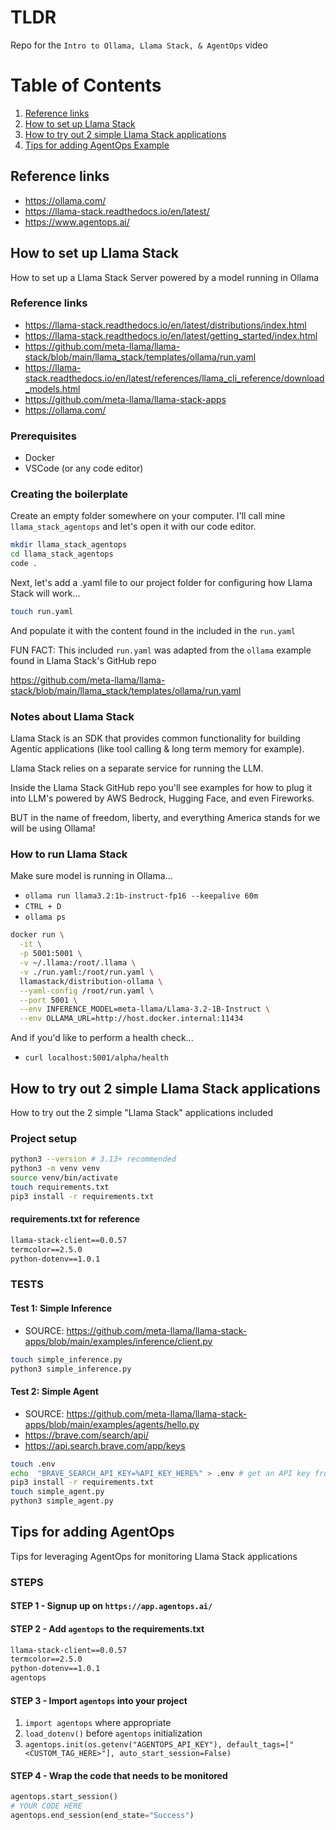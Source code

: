 # TLDR

Repo for the `Intro to Ollama, Llama Stack, & AgentOps` video

# Table of Contents
1. [Reference links](#reference-links)
2. [How to set up Llama Stack](#how-to-set-up-llama-stack)
3. [How to try out 2 simple Llama Stack applications](#how-to-try-out-2-simple-llama-stack-applications)
4. [Tips for adding AgentOps Example](#tips-for-adding-agentops)

## Reference links

- https://ollama.com/
- https://llama-stack.readthedocs.io/en/latest/
- https://www.agentops.ai/

## How to set up Llama Stack

How to set up a Llama Stack Server powered by a model running in Ollama

### Reference links

- https://llama-stack.readthedocs.io/en/latest/distributions/index.html
- https://llama-stack.readthedocs.io/en/latest/getting_started/index.html
- https://github.com/meta-llama/llama-stack/blob/main/llama_stack/templates/ollama/run.yaml
- https://llama-stack.readthedocs.io/en/latest/references/llama_cli_reference/download_models.html
- https://github.com/meta-llama/llama-stack-apps
- https://ollama.com/

### Prerequisites

- Docker
- VSCode (or any code editor)

### Creating the boilerplate

Create an empty folder somewhere on your computer. I'll call mine `llama_stack_agentops` and let's open it with our code editor.

```sh
mkdir llama_stack_agentops
cd llama_stack_agentops
code .
```

Next, let's add a .yaml file to our project folder for configuring how Llama Stack will work...

```sh
touch run.yaml
```

And populate it with the content found in the included in the `run.yaml`

FUN FACT: This included `run.yaml` was adapted from the `ollama` example found in Llama Stack's GitHub repo

https://github.com/meta-llama/llama-stack/blob/main/llama_stack/templates/ollama/run.yaml

### Notes about Llama Stack

Llama Stack is an SDK that provides common functionality for building Agentic applications (like tool calling & long term memory for example).

Llama Stack relies on a separate service for running the LLM.

Inside the Llama Stack GitHub repo you'll see examples for how to plug it into LLM's powered by AWS Bedrock, Hugging Face, and even Fireworks.

BUT in the name of freedom, liberty, and everything America stands for we will be using Ollama!

### How to run Llama Stack

Make sure model is running in Ollama...

- `ollama run llama3.2:1b-instruct-fp16 --keepalive 60m`
- `CTRL + D`
- `ollama ps` <!-- to verify the model is running -->

```sh
docker run \
  -it \
  -p 5001:5001 \
  -v ~/.llama:/root/.llama \
  -v ./run.yaml:/root/run.yaml \
  llamastack/distribution-ollama \
  --yaml-config /root/run.yaml \
  --port 5001 \
  --env INFERENCE_MODEL=meta-llama/Llama-3.2-1B-Instruct \
  --env OLLAMA_URL=http://host.docker.internal:11434
```

And if you'd like to perform a health check...

- `curl localhost:5001/alpha/health`


## How to try out 2 simple Llama Stack applications

How to try out the 2 simple "Llama Stack" applications included

### Project setup

```sh
python3 --version # 3.13+ recommended
python3 -m venv venv
source venv/bin/activate
touch requirements.txt
pip3 install -r requirements.txt
```

#### requirements.txt for reference

```txt
llama-stack-client==0.0.57
termcolor==2.5.0
python-dotenv==1.0.1
```

### TESTS

#### Test 1: Simple Inference

- SOURCE: https://github.com/meta-llama/llama-stack-apps/blob/main/examples/inference/client.py

```sh
touch simple_inference.py
python3 simple_inference.py
```

#### Test 2: Simple Agent

- SOURCE: https://github.com/meta-llama/llama-stack-apps/blob/main/examples/agents/hello.py
- https://brave.com/search/api/
- https://api.search.brave.com/app/keys

```sh
touch .env
echo  "BRAVE_SEARCH_API_KEY=%API_KEY_HERE%" > .env # get an API key from the Brave Search API console
pip3 install -r requirements.txt
touch simple_agent.py
python3 simple_agent.py
```

## Tips for adding AgentOps

Tips for leveraging AgentOps for monitoring Llama Stack applications

### STEPS

#### STEP 1 - Signup up on `https://app.agentops.ai/`

#### STEP 2 - Add `agentops` to the requirements.txt

```txt
llama-stack-client==0.0.57
termcolor==2.5.0
python-dotenv==1.0.1
agentops
```

#### STEP 3 - Import `agentops` into your project

1. `import agentops` where appropriate
2. `load_dotenv()` before `agentops` initialization
3. `agentops.init(os.getenv("AGENTOPS_API_KEY"), default_tags=["<CUSTOM_TAG_HERE>"], auto_start_session=False)`

#### STEP 4 - Wrap the code that needs to be monitored

```py
agentops.start_session()
# YOUR CODE HERE
agentops.end_session(end_state="Success")
```
